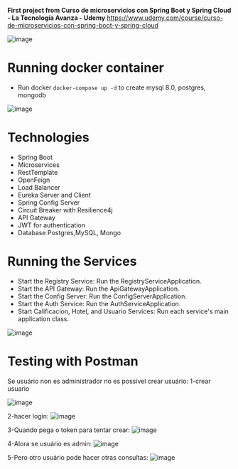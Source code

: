 **First project from Curso de microservicios con Spring Boot y Spring Cloud - La Tecnología Avanza - Udemy**
https://www.udemy.com/course/curso-de-microservicios-con-spring-boot-y-spring-cloud

![image](https://github.com/user-attachments/assets/6c3d220c-f2f4-4574-bf10-1afbde539821)

<h1>Running docker container</h1>

-  Run docker ```docker-compose up -d``` to create mysql 8.0, postgres, mongodb

![image](https://github.com/user-attachments/assets/31e168b2-f977-45da-bcc6-b8e65ca11ce2)

<h1>Technologies</h1>
<ul>
  <li>Spring Boot</li>
  <li>Microservices</li>
  <li>RestTemplate</li>
  <li>OpenFeign</li>
  <li>Load Balancer</li>
  <li>Eureka Server and Client</li>
  <li>Spring Config Server</li>
  <li>Circuit Breaker with Resilience4j</li>
  <li>API Gateway</li>
  <li>JWT for authentication</li>
  <li>Database Postgres,MySQL, Mongo</li>
</ul>

<h1>Running the Services</h1>
<ul>
  <li>Start the Registry Service: Run the RegistryServiceApplication.</li>
  <li>Start the API Gateway: Run the ApiGatewayApplication.</li>
  <li>Start the Config Server: Run the ConfigServerApplication.</li>
  <li>Start the Auth Service: Run the AuthServiceApplication.</li>
  <li>Start Calificacion, Hotel, and Usuario Services: Run each service's main application class.</li>
</ul>

![image](https://github.com/user-attachments/assets/3977ad36-c1b9-459a-a605-5865c564af64)

<h1>Testing with Postman</h1>
Se usuário non es administrador no es possível crear usuário:
1-crear usuario

 ![image](https://github.com/user-attachments/assets/cde9027f-5a3e-465f-868d-9c2bdd495641)
 
2-hacer login:
![image](https://github.com/user-attachments/assets/16126d2d-6f53-4827-a7a4-0707deb2fd36)

 
3-Quando pega o token para tentar crear:
![image](https://github.com/user-attachments/assets/e21e9075-685e-40bb-9571-70ed53d03e23)

 
4-Alora se usuário es admin:
![image](https://github.com/user-attachments/assets/388895f8-f709-43a5-a266-984d52092c51)

 
5-Pero otro usuário pode hacer otras consultas:
![image](https://github.com/user-attachments/assets/a8736365-8ba8-4723-89b5-29e11ce5fcd0)


